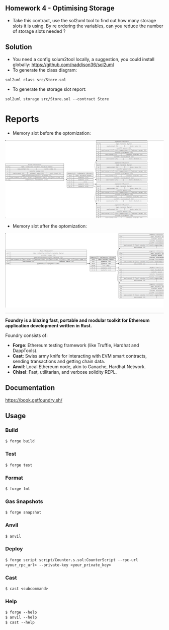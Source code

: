 ## Homework 4 - Optimising Storage

- Take this contract, use the sol2uml tool to find out how many storage slots it is using. By re ordering the variables, can you reduce the number of
storage slots needed ?

## Solution

- You need a config solum2tool locally, a suggestion, you could install globally: https://github.com/naddison36/sol2uml
- To generate the class diagram: 
```
sol2uml class src/Store.sol
```
- To generate the storage slot report: 
```
sol2uml storage src/Store.sol --contract Store
```

# Reports

- Memory slot before the optomization:
<img src="memory-slot-before-the-optimization.png">

- Memory slot after the optomization:
<img src="memory-slot-after-the-optimization.png">

<hr/>

**Foundry is a blazing fast, portable and modular toolkit for Ethereum application development written in Rust.**

Foundry consists of:

-   **Forge**: Ethereum testing framework (like Truffle, Hardhat and DappTools).
-   **Cast**: Swiss army knife for interacting with EVM smart contracts, sending transactions and getting chain data.
-   **Anvil**: Local Ethereum node, akin to Ganache, Hardhat Network.
-   **Chisel**: Fast, utilitarian, and verbose solidity REPL.

## Documentation

https://book.getfoundry.sh/

## Usage

### Build

```shell
$ forge build
```

### Test

```shell
$ forge test
```

### Format

```shell
$ forge fmt
```

### Gas Snapshots

```shell
$ forge snapshot
```

### Anvil

```shell
$ anvil
```

### Deploy

```shell
$ forge script script/Counter.s.sol:CounterScript --rpc-url <your_rpc_url> --private-key <your_private_key>
```

### Cast

```shell
$ cast <subcommand>
```

### Help

```shell
$ forge --help
$ anvil --help
$ cast --help
```
